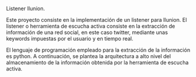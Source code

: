 Listener Ilunion.

Este proyecto consiste en la implementación de un listener para Ilunion. El listener o herramienta de escucha activa consiste en la extracción de información de una red social, en este caso twitter, mediante unas keywords impuestas por el usuario y en tiempo real.

El lenguaje de programación empleado para la extracción de la información es python.
A continuación, se plantea la arquitectura a alto nivel del almacenamiento de la información obtenida por la herramienta de escucha activa. 








